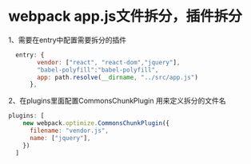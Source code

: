 # webpack app.js文件拆分，插件拆分

1、需要在entry中配置需要拆分的插件
```javascript
  entry: {
        vendor: ["react", "react-dom","jquery"],
        "babel-polyfill":"babel-polyfill",
        app: path.resolve(__dirname, "../src/app.js")
      },
```
2、在plugins里面配置CommonsChunkPlugin 用来定义拆分的文件名
```javascript
plugins: [
    new webpack.optimize.CommonsChunkPlugin({
      filename: "vendor.js",
      name: ["jquery"],
    })
  ]
```
